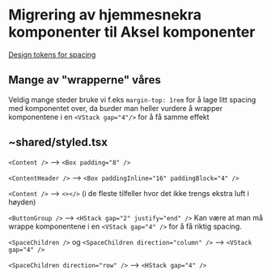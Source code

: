 # Migrering av hjemmesnekra komponenter til Aksel komponenter
[Design tokens for spacing](https://aksel.nav.no/grunnleggende/styling/design-tokens#0cc9fb32f213)

## Mange av "wrapperne" våres
Veldig mange steder bruke vi f.eks `margin-top: 1rem` for å lage litt spacing med komponentet over, da burder man heller vurdere å wrapper komponentene i en `<VStack gap="4"/>` for å få samme effekt

## ~shared/styled.tsx
`<Content />` --> `<Box padding="8" />`

`<ContentHeader />` --> `<Box paddingInline="16" paddingBlock="4" />`

`<Content />` --> `<></>` (i de fleste tilfeller hvor det ikke trengs ekstra luft i høyden)

`<ButtonGroup />` --> `<HStack gap="2" justify="end" />` Kan være at man må wrappe komponentene i en `<VStack gap="4" />` for å få riktig spacing.

`<SpaceChildren />` og `<SpaceChildren direction="column" />` --> `<VStack gap="4" />`

`<SpaceChildren direction="row" />` --> `<HStack gap="4" />`